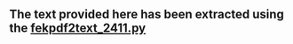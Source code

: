 ## The text provided here has been extracted using the <a href="https://github.com/kafidas/just-text/pdf-text-processing">fekpdf2text_2411.py</a>
